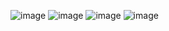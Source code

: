 
![image](https://github.com/user-attachments/assets/d3d561e7-fe13-40bc-8bda-ba46a6adf265)
![image](https://github.com/user-attachments/assets/56b58dfd-e2e6-4022-ba6c-d8f92abcc621)
![image](https://github.com/user-attachments/assets/238aa22c-302d-4088-82a0-ac141f24e149)
![image](https://github.com/user-attachments/assets/4e45ce5f-67d1-4be2-bfce-7bf0c820c52c)

